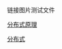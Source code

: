链接图片测试文件

[分布式原理](https://github.com/zhouxin666555/GitTest3/blob/master/%E9%93%BE%E6%8E%A5%E5%9B%BE%E7%89%87%E6%B5%8B%E8%AF%95%E6%96%87%E4%BB%B6.md)

[分布式](https://github.com/zhouxin666555/GitTest3/blob/master/%E5%88%86%E5%B8%83%E5%BC%8F%E6%9C%8D%E5%8A%A1%E6%A1%86%E6%9E%B6%E5%8E%9F%E7%90%86%E4%B8%8E%E5%AE%9E%E8%B7%B5%E9%98%85%E8%AF%BB%E7%AC%94%E8%AE%B0.md)

